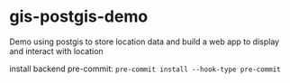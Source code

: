 # gis-postgis-demo
Demo using postgis to store location data and build a web app to display and interact with location

install backend pre-commit: `pre-commit install --hook-type pre-commit`
